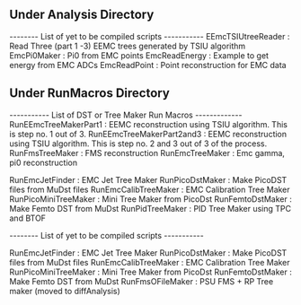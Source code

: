 Under Analysis Directory
-----------------------------

--------  List of yet to be compiled scripts -----------
EEmcTSIUtreeReader  : Read Three (part 1 -3) EEMC trees generated by TSIU algorithm
EmcPi0Maker         : Pi0 from EMC points
EmcReadEnergy       : Example to get energy from EMC ADCs
EmcReadPoint        : Point reconstruction for EMC data



Under RunMacros Directory
------------------------------

----------- List of DST or Tree Maker Run Macros -------------
RunEEmcTreeMakerPart1 : EEMC reconstruction using TSIU algorithm. This is step no. 1 out of 3.
RunEEmcTreeMakerPart2and3 : EEMC reconstruction using TSIU algorithm. This is step no. 2 and 3 out of 3 of the process.
RunFmsTreeMaker : FMS reconstruction
RunEmcTreeMaker :  Emc gamma, pi0 reconstruction

RunEmcJetFinder : EMC Jet Tree Maker
RunPicoDstMaker : Make PicoDST files from MuDst files
RunEmcCalibTreeMaker : EMC Calibration Tree Maker
RunPicoMiniTreeMaker : Mini Tree Maker from PicoDst
RunFemtoDstMaker     : Make Femto DST from MuDst
RunPidTreeMaker      : PID Tree Maker using TPC and BTOF

--------  List of yet to be compiled scripts -----------

RunEmcJetFinder : EMC Jet Tree Maker
RunPicoDstMaker : Make PicoDST files from MuDst files
RunEmcCalibTreeMaker : EMC Calibration Tree Maker
RunPicoMiniTreeMaker : Mini Tree Maker from PicoDst
RunFemtoDstMaker     : Make Femto DST from MuDst
RunFmsOFileMaker     : PSU FMS + RP Tree maker (moved to diffAnalysis)

